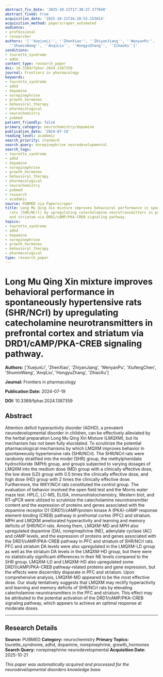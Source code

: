 ```yaml
---
abstract_fix_date: '2025-10-21T17:30:37.177048'
abstract_fixed: true
acquisition_date: '2025-10-21T16:20:55.153014'
acquisition_method: paperscraper_automated
audience:
- professional
- researcher
authors: '[''XuejunLi'', ''ZhenXiao'', ''ZhiyanJiang'', ''WenyanPu'', ''XiufengChen'',
  ''ShuminWang'', ''AnqiLiu'', ''HongyuZhang'', ''ZihaoXu'']'
conditions:
- tourette_syndrome
- adhd
content_type: research_paper
doi: 10.3389/fphar.2024.1387359
journal: Frontiers in pharmacology
keywords:
- tourette_syndrome
- adhd
- dopamine
- norepinephrine
- growth_hormones
- behavioral_therapy
- pharmacological
- neurochemistry
- pubmed
patient_friendly: false
primary_category: neurochemistry/dopamine
publication_date: '2024-07-19'
reading_level: academic
search_priority: standard
search_query: norepinephrine neurodevelopmental
search_tags:
- tourette_syndrome
- adhd
- dopamine
- norepinephrine
- growth_hormones
- behavioral_therapy
- pharmacological
- neurochemistry
- pubmed
- research
- academic
source: PUBMED via Paperscraper
title: Long Mu Qing Xin mixture improves behavioral performance in spontaneously hypertensive
  rats (SHR/NCrl) by upregulating catecholamine neurotransmitters in prefrontal cortex
  and striatum via DRD1/cAMP/PKA-CREB signaling pathway.
topics:
- tourette_syndrome
- adhd
- dopamine
- norepinephrine
- growth_hormones
- behavioral_therapy
- pharmacological
type: research_paper
---
```


# Long Mu Qing Xin mixture improves behavioral performance in spontaneously hypertensive rats (SHR/NCrl) by upregulating catecholamine neurotransmitters in prefrontal cortex and striatum via DRD1/cAMP/PKA-CREB signaling pathway.

**Authors:** ['XuejunLi', 'ZhenXiao', 'ZhiyanJiang', 'WenyanPu', 'XiufengChen', 'ShuminWang', 'AnqiLiu', 'HongyuZhang', 'ZihaoXu']

**Journal:** Frontiers in pharmacology

**Publication Date:** 2024-07-19

**DOI:** 10.3389/fphar.2024.1387359

## Abstract

Attention deficit hyperactivity disorder (ADHD), a prevalent neurodevelopmental disorder in children, can be effectively alleviated by the herbal preparation Long Mu Qing Xin Mixture (LMQXM), but its mechanism has not been fully elucidated. To scrutinize the potential pharmacological mechanisms by which LMQXM improves behavior in spontaneously hypertensive rats (SHR/NCrl). The SHR/NCrl rats were randomly stratified into the model (SHR) group, the methylphenidate hydrochloride (MPH) group, and groups subjected to varying dosages of LMQXM into the medium dose (MD) group with a clinically effective dose, the low dose (LD) group with 0.5 times the clinically effective dose, and high dose (HD) group with 2 times the clinically effective dose. Furthermore, the WKY/NCrl rats constituted the control group. The evaluation of behavior involved the open field test and the Morris water maze test. HPLC, LC-MS, ELISA, immunohistochemistry, Western blot, and RT-qPCR were utilized to scrutinize the catecholamine neurotransmitter content and the expression of proteins and genes associated with the dopamine receptor D1 (DRD1)/cAMP/protein kinase A (PKA)-cAMP response element-binding (CREB) pathway in prefrontal cortex (PFC) and striatum. MPH and LMQXM ameliorated hyperactivity and learning and memory deficits of SHR/NCrl rats. Among them, LMQXM-MD and MPH also upregulated dopamine (DA), norepinephrine (NE), adenylate cyclase (AC) and cAMP levels, and the expression of proteins and genes associated with the DRD1/cAMP/PKA-CREB pathway in PFC and striatum of SHR/NCrl rats. PFC and striatum DA levels were also upregulated in the LMQXM-LD group as well as the striatum DA levels in the LMQXM-HD group, but there were no statistically significant differences in their NE levels compared to the SHR group. LMQXM-LD and LMQXM-HD also upregulated some DRD1/cAMP/PKA-CREB pathway-related proteins and gene expression, but the effects were discernibly disparate in PFC and striatum. Upon comprehensive analysis, LMQXM-MD appeared to be the most effective dose. Our study tentatively suggests that LMQXM may rectify hyperactivity and learning and memory deficits of SHR/NCrl rats by elevating catecholamine neurotransmitters in the PFC and striatum. This effect may be attributed to the potential activation of the DRD1/cAMP/PKA-CREB signaling pathway, which appears to achieve an optimal response at moderate doses.

---

## Research Details

**Source:** PUBMED
**Category:** neurochemistry
**Primary Topics:** tourette_syndrome, adhd, dopamine, norepinephrine, growth_hormones
**Search Query:** norepinephrine neurodevelopmental
**Acquisition Date:** 2025-10-21

*This paper was automatically acquired and processed for the neurodevelopmental disorders knowledge base.*
